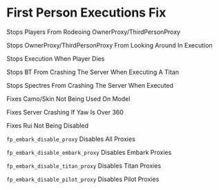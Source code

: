 # First Person Executions Fix

Stops Players From Rodeoing OwnerProxy/ThirdPersonProxy

Stops OwnerProxy/ThirdPersonProxy From Looking Around In Execution

Stops Execution When Player Dies

Stops BT From Crashing The Server When Executing A Titan 

Stops Spectres From Crashing The Server When Executed 

Fixes Camo/Skin Not Being Used On Model

Fixes Server Crashing If Yaw Is Over 360

Fixes Rui Not Being Disabled

`fp_embark_disable_proxy` Disables All Proxies

`fp_embark_disable_embark_proxy` Disables Embark Proxies

`fp_embark_disable_titan_proxy` Disables Titan Proxies

`fp_embark_disable_pilot_proxy` Disables Pilot Proxies